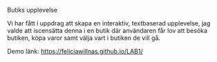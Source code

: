 Butiks upplevelse 

Vi har fått i uppdrag att skapa en interaktiv, textbaserad upplevelse, jag valde att iscensätta denna i en butik där användaren får lov att besöka butiken, köpa varor samt välja vart i butiken de vill gå. 

Demo länk: 
https://feliciawillnas.github.io/LAB1/